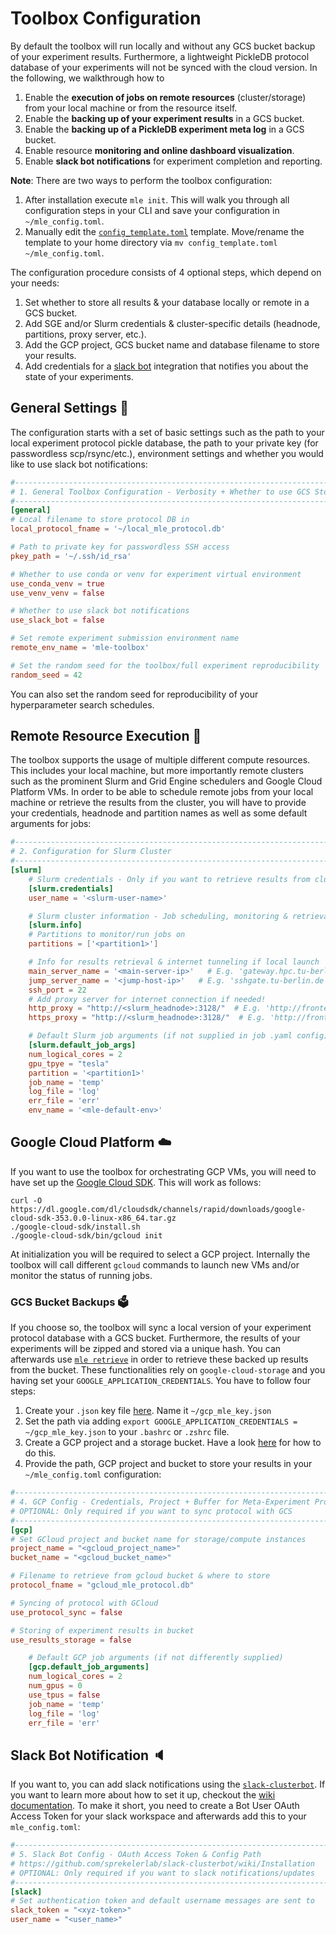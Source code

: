 # Toolbox Configuration

By default the toolbox will run locally and without any GCS bucket backup of your experiment results. Furthermore, a lightweight PickleDB protocol database of your experiments will not be synced with the cloud version. In the following, we walkthrough how to

1. Enable the **execution of jobs on remote resources** (cluster/storage) from your local machine or from the resource itself.
2. Enable the **backing up of your experiment results** in a GCS bucket.
3. Enable the **backing up of a PickleDB experiment meta log** in a GCS bucket.
4. Enable resource **monitoring and online dashboard visualization**.
5. Enable **slack bot notifications** for experiment completion and reporting.

**Note**: There are two ways to perform the toolbox configuration:

1. After installation execute `mle init`. This will walk you through all configuration steps in your CLI and save your configuration in `~/mle_config.toml`.
2. Manually edit the [`config_template.toml`](https://github.com/RobertTLange/mle-toolbox/tree/main/config_template.toml) template. Move/rename the template to your home directory via `mv config_template.toml ~/mle_config.toml`.

The configuration procedure consists of 4 optional steps, which depend on your needs:

1. Set whether to store all results & your database locally or remote in a GCS bucket.
2. Add SGE and/or Slurm credentials & cluster-specific details (headnode, partitions, proxy server, etc.).
3. Add the GCP project, GCS bucket name and database filename to store your results.
4. Add credentials for a [slack bot](https://github.com/sprekelerlab/slack-clusterbot/) integration that notifies you about the state of your experiments.


## General Settings 🦿

The configuration starts with a set of basic settings such as the path to your local experiment protocol pickle database, the path to your private key (for passwordless scp/rsync/etc.), environment settings and whether you would like to use slack bot notifications:

```toml
#------------------------------------------------------------------------------#
# 1. General Toolbox Configuration - Verbosity + Whether to use GCS Storage
#------------------------------------------------------------------------------#
[general]
# Local filename to store protocol DB in
local_protocol_fname = '~/local_mle_protocol.db'

# Path to private key for passwordless SSH access
pkey_path = '~/.ssh/id_rsa'

# Whether to use conda or venv for experiment virtual environment
use_conda_venv = true
use_venv_venv = false

# Whether to use slack bot notifications
use_slack_bot = false

# Set remote experiment submission environment name
remote_env_name = 'mle-toolbox'

# Set the random seed for the toolbox/full experiment reproducibility
random_seed = 42
```

You can also set the random seed for reproducibility of your hyperparameter search schedules.

## Remote Resource Execution 🏃

The toolbox supports the usage of multiple different compute resources. This includes your local machine, but more importantly remote clusters such as the prominent Slurm and Grid Engine schedulers and Google Cloud Platform VMs. In order to be able to schedule remote jobs from your local machine or retrieve the results from the cluster, you will have to provide your credentials, headnode and partition names as well as some default arguments for jobs:

```toml
#------------------------------------------------------------------------------#
# 2. Configuration for Slurm Cluster
#------------------------------------------------------------------------------#
[slurm]
    # Slurm credentials - Only if you want to retrieve results from cluster
    [slurm.credentials]
    user_name = '<slurm-user-name>'

    # Slurm cluster information - Job scheduling, monitoring & retrieval
    [slurm.info]
    # Partitions to monitor/run jobs on
    partitions = ['<partition1>']

    # Info for results retrieval & internet tunneling if local launch
    main_server_name = '<main-server-ip>'   # E.g. 'gateway.hpc.tu-berlin.de'
    jump_server_name = '<jump-host-ip>'   # E.g. 'sshgate.tu-berlin.de'
    ssh_port = 22
    # Add proxy server for internet connection if needed!
    http_proxy = "http://<slurm_headnode>:3128/"  # E.g. 'http://frontend01:3128/'
    https_proxy = "http://<slurm_headnode>:3128/"  # E.g. 'http://frontend01:3128/'

    # Default Slurm job arguments (if not supplied in job .yaml config)
    [slurm.default_job_args]
    num_logical_cores = 2
    gpu_tpye = "tesla"
    partition = '<partition1>'
    job_name = 'temp'
    log_file = 'log'
    err_file = 'err'
    env_name = '<mle-default-env>'
```

## Google Cloud Platform ☁️

If you want to use the toolbox for orchestrating GCP VMs, you will need to have set up the [Google Cloud SDK](https://cloud.google.com/sdk/docs/install). This will work as follows:

```
curl -O https://dl.google.com/dl/cloudsdk/channels/rapid/downloads/google-cloud-sdk-353.0.0-linux-x86_64.tar.gz
./google-cloud-sdk/install.sh
./google-cloud-sdk/bin/gcloud init
```

At initialization you will be required to select a GCP project. Internally the toolbox will call different `gcloud` commands to launch new VMs and/or monitor the status of running jobs.

### GCS Bucket Backups 🗳️

If you choose so, the toolbox will sync a local version of your experiment protocol database with a GCS bucket. Furthermore, the results of your experiments will be zipped and stored via a unique hash. You can afterwards use [`mle retrieve`](../../core_api/mle_retrieve/) in order to retrieve these backed up results from the bucket. These functionalities rely on `google-cloud-storage` and you having set your `GOOGLE_APPLICATION_CREDENTIALS`. You have to follow four steps:

1. Create your `.json` key file [here](https://cloud.google.com/docs/authentication/getting-started). Name it `~/gcp_mle_key.json`
2. Set the path via adding `export GOOGLE_APPLICATION_CREDENTIALS = ~/gcp_mle_key.json` to your `.bashrc` or `.zshrc` file.
3. Create a GCP project and a storage bucket. Have a look [here](https://cloud.google.com/storage/docs/creating-buckets) for how to do this.
4. Provide the path, GCP project and bucket to store your results in your `~/mle_config.toml` configuration:

```toml
#------------------------------------------------------------------------------#
# 4. GCP Config - Credentials, Project + Buffer for Meta-Experiment Protocol
# OPTIONAL: Only required if you want to sync protocol with GCS
#------------------------------------------------------------------------------#
[gcp]
# Set GCloud project and bucket name for storage/compute instances
project_name = "<gcloud_project_name>"
bucket_name = "<gcloud_bucket_name>"

# Filename to retrieve from gcloud bucket & where to store
protocol_fname = "gcloud_mle_protocol.db"

# Syncing of protocol with GCloud
use_protocol_sync = false

# Storing of experiment results in bucket
use_results_storage = false

    # Default GCP job arguments (if not differently supplied)
    [gcp.default_job_arguments]
    num_logical_cores = 2
    num_gpus = 0
    use_tpus = false
    job_name = 'temp'
    log_file = 'log'
    err_file = 'err'
```

## Slack Bot Notification 🔈

If you want to, you can add slack notifications using the [`slack-clusterbot`](https://github.com/sprekelerlab/slack-clusterbot/). If you want to learn more about how to set it up, checkout the [wiki documentation](https://github.com/sprekelerlab/slack-clusterbot/wiki/Installation). To make it short, you need to create a Bot User OAuth Access Token for your slack workspace and afterwards add this to your `mle_config.toml`:

```toml
#------------------------------------------------------------------------------#
# 5. Slack Bot Config - OAuth Access Token & Config Path
# https://github.com/sprekelerlab/slack-clusterbot/wiki/Installation
# OPTIONAL: Only required if you want to slack notifications/updates
#------------------------------------------------------------------------------#
[slack]
# Set authentication token and default username messages are sent to
slack_token = "<xyz-token>"
user_name = "<user_name>"
```
